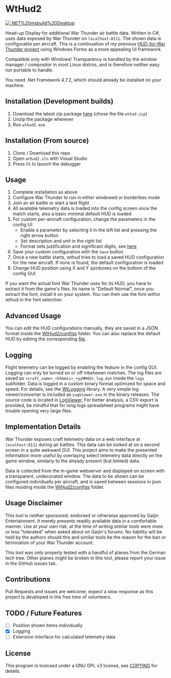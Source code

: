 # WtHud2
<a href="https://github.com/wysiwyng/wthud2/actions">
    <img src="https://github.com/wysiwyng/wthud2/workflows/.NET%20msbuild%20Desktop/badge.svg" alt=".NET%20msbuild%20Desktop">
</a>

Head-up Display for additional War Thunder air battle data. Written in C#, uses data exposed by War Thunder on ```localhost:8111```. The shown data is configurable per aircraft. This is a continuation of my previous [HUD-for-War Thunder project](https://github.com/wysiwyng/wthud) using Windows Forms as a more appealing UI framework.

Compatible only with Windows! Transparency is handled by the window manager / compositor in most Linux distros, and is therefore neither easy nor portable to handle.

You need .Net Framework 4.7.2, which should already be installed on your machine.

## Installation (Development builds)
1. Download the latest zip package [here](https://github.com/wysiwyng/wthud2/releases/tag/latest) (chose the file ```wthud.zip```)
2. Unzip the package wherever
3. Run ```wthud2.exe```

## Installation (From source)
1. Clone / Download this repo
2. Open ```wthud2.sln``` with Visual Studio
3. Press ```F5``` to launch the debugger

## Usage
1. Complete installation as above
2. Configure War Thunder to run in either windowed or borderless mode
3. Join an air battle or start a test flight
4. All available telemetry data is loaded into the config screen once the match starts, also a basic minimal default HUD is loaded
5. For custom per-aircraft configuration, change the parameters in the config UI:
    - Enable a parameter by selecting it in the left list and pressing the right arrow button
    - Set description and unit in the right list
    - Format sets justification and significant digits, see [here](https://docs.microsoft.com/en-us/dotnet/standard/base-types/standard-numeric-format-strings)
6. Save your custom configuration with the ```Save``` button
7. Once a new battle starts, wthud tries to load a saved HUD configuration for the new aircraft. If none is found, the default configuration is loaded
8. Change HUD position using X and Y spinboxes on the bottom of the config GUI

If you want the actual font War Thunder uses for its HUD, you have to extract it from the game's files. Its name is "Default Normal", once you extract the font, install it on your system. You can then use the font within wthud in the font selection.

## Advanced Usage
You can edit the HUD configurations manually, they are saved in a JSON format inside the [WtHud2/configs](WtHud2/configs) folder. You can also replace the default HUD by editing the corresponding [file](WtHud2/configs/default_hud.json).

## Logging
Flight telemetry can be logged by enabling the feature in the config GUI. Logging can only be turned on or off inbetween matches. The log files are saved as ```<craft_name>_<hhmmss>_<yyMMdd>_log.dat``` inside the ```logs``` subfolder. Data is logged in a custom binary format optimized for space and speed. For details, see the [WtLogging](WtLogging) library. A very simple log viewer/converter is included as `LogViewer.exe` in the binary releases. The source code is located in [LogViewer](LogViewer). For better analysis, a CSV export is provided, be mindful that for long logs spreadsheet programs might have trouble opening very large files.

## Implementation Details
War Thunder exposes craft telemetry data on a web interface at ```localhost:8111``` during air battles. This data can be looked at on a second screen in a quite awkward GUI. This project aims to make the presented information more useful by overlaying select telemetry data directly on the game window, similarly to the already present (but limited) data.

Data is collected from the in-game webserver and displayed on screen with a transparent, undecorated window. The data to be shown can be configured individually per aircraft, and is saved between sessions in json files residing inside the [WtHud2/configs](WtHud2/configs) folder.

## Usage Disclaimer
This tool is neither sponsored, endorsed or otherwise approved by Gaijin Entertainment. It merely presents readily available data in a comfortable manner. Use at your own risk, at the time of writing similar tools were more or less "tolerated" when asked about on Gaijin's forums. No liability will be held by the authors should this and similar tools be the reason for the ban or termination of your War Thunder account.

This tool was only properly tested with a handful of planes from the German tech tree. Other planes might be broken in this tool, please report your issue in the GitHub issues tab.

## Contributions
Pull Requests and issues are welcome, expect a slow response as this project is developed in the free time of volunteers.

## TODO / Future Features
- [ ] Position shown items individually
- [x] Logging
- [ ] Extension interface for calculated telemetry data

## License
This program is licensed under a GNU GPL v3 license, see [COPYING](COPYING) for details.
